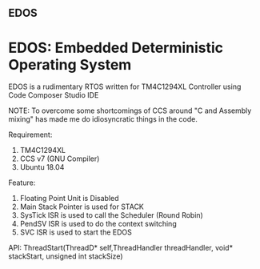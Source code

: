## EDOS
# EDOS: Embedded Deterministic Operating System


EDOS is a rudimentary RTOS written for TM4C1294XL Controller using Code Composer Studio IDE

NOTE: To overcome some shortcomings of CCS around "C and Assembly mixing" has made me do idiosyncratic things in the code.

Requirement:
1. TM4C1294XL
2. CCS v7 (GNU Compiler)
3. Ubuntu 18.04 

Feature:
1. Floating Point Unit is Disabled
2. Main Stack Pointer is used for STACK
3. SysTick ISR is used to call the Scheduler (Round Robin)
4. PendSV ISR is used to do the context switching
5. SVC ISR is used to start the EDOS

API:
ThreadStart(ThreadD* self,ThreadHandler threadHandler, void* stackStart, unsigned int stackSize)


